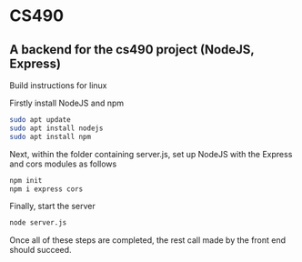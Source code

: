 # CS490
## A backend for the cs490 project (NodeJS, Express)


Build instructions for linux
    
Firstly install NodeJS and npm
```bash
sudo apt update
sudo apt install nodejs
sudo apt install npm
```

Next, within the folder containing server.js, set up NodeJS with the Express and cors modules as follows
```bash
npm init
npm i express cors
``` 
Finally, start the server
```bash
node server.js
```

Once all of these steps are completed, the rest call made by the front end should succeed.
